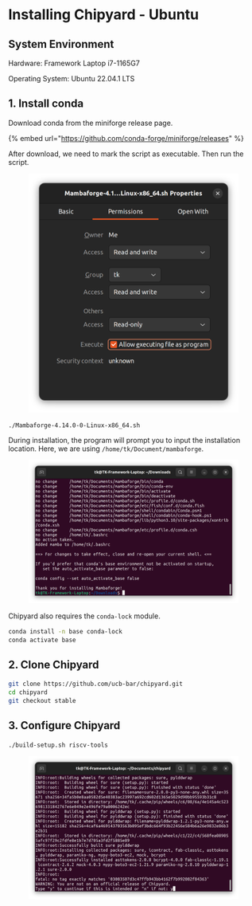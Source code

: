 # Installing Chipyard - Ubuntu

## System Environment

Hardware: Framework Laptop i7-1165G7

Operating System: Ubuntu 22.04.1 LTS





## 1. Install conda

Download conda from the miniforge release page.

{% embed url="https://github.com/conda-forge/miniforge/releases" %}

After download, we need to mark the script as executable. Then run the script.

<figure><img src="../.gitbook/assets/image (96) (1).png" alt=""><figcaption></figcaption></figure>

```bash
./Mambaforge-4.14.0-0-Linux-x86_64.sh 
```



During installation, the program will prompt you to input the installation location. Here, we are using `/home/tk/Document/mambaforge`.&#x20;

<figure><img src="../.gitbook/assets/image (4) (3) (1).png" alt=""><figcaption></figcaption></figure>

Chipyard also requires the `conda-lock` module.

```bash
conda install -n base conda-lock
conda activate base
```



## 2. Clone Chipyard

```bash
git clone https://github.com/ucb-bar/chipyard.git
cd chipyard
git checkout stable
```



## 3. Configure Chipyard

```bash
./build-setup.sh riscv-tools
```

<figure><img src="../.gitbook/assets/image (3) (2).png" alt=""><figcaption></figcaption></figure>







